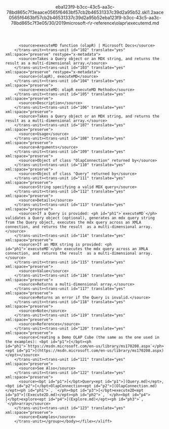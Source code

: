 <?xml version="1.0"?><xliff version="1.2" xmlns="urn:oasis:names:tc:xliff:document:1.2" xmlns:xsi="http://www.w3.org/2001/XMLSchema-instance" xsi:schemaLocation="urn:oasis:names:tc:xliff:document:1.2 xliff-core-1.2-transitional.xsd"><file datatype="xml" original="executemd.md" source-language="en-US" target-language="en-US"><header><tool tool-id="mdxliff" tool-name="mdxliff" tool-version="1.0-8ab897d" tool-company="Microsoft" /><xliffext:skl_file_name xmlns:xliffext="urn:microsoft:content:schema:xliffextensions">eba123f9-b3cc-43c5-aa3c-78bd865c7f3eaace0565f6463bf57cb2b46531337c39d2a95b52.skl</xliffext:skl_file_name><xliffext:version xmlns:xliffext="urn:microsoft:content:schema:xliffextensions">1.2</xliffext:version><xliffext:ms.openlocfilehash xmlns:xliffext="urn:microsoft:content:schema:xliffextensions">aace0565f6463bf57cb2b46531337c39d2a95b52</xliffext:ms.openlocfilehash><xliffext:ms.sourcegitcommit xmlns:xliffext="urn:microsoft:content:schema:xliffextensions">eba123f9-b3cc-43c5-aa3c-78bd865c7f3e</xliffext:ms.sourcegitcommit><xliffext:ms.lasthandoff xmlns:xliffext="urn:microsoft:content:schema:xliffextensions">05/30/2019</xliffext:ms.lasthandoff><xliffext:ms.openlocfilepath xmlns:xliffext="urn:microsoft:content:schema:xliffextensions">microsoft-r\r-reference\olapr\executemd.md</xliffext:ms.openlocfilepath></header><body><group id="content" extype="content"><trans-unit id="101" translate="yes" xml:space="preserve" restype="x-metadata">
          <source>executeMD function (olapR) | Microsoft Docs</source>
        </trans-unit><trans-unit id="102" translate="yes" xml:space="preserve" restype="x-metadata">
          <source>Takes a Query object or an MDX string, and returns the result as a multi-dimensional array.</source>
        </trans-unit><trans-unit id="103" translate="yes" xml:space="preserve" restype="x-metadata">
          <source>(olapR), executeMD</source>
        </trans-unit><trans-unit id="104" translate="yes" xml:space="preserve">
          <source>executeMD: olapR executeMD Methods</source>
        </trans-unit><trans-unit id="105" translate="yes" xml:space="preserve">
          <source>Description</source>
        </trans-unit><trans-unit id="106" translate="yes" xml:space="preserve">
          <source>Takes a Query object or an MDX string, and returns the result as a multi-dimensional array.</source>
        </trans-unit><trans-unit id="107" translate="yes" xml:space="preserve">
          <source>Usage</source>
        </trans-unit><trans-unit id="108" translate="yes" xml:space="preserve">
          <source>Arguments</source>
        </trans-unit><trans-unit id="109" translate="yes" xml:space="preserve">
          <source>Object of class "OlapConnection" returned by</source>
        </trans-unit><trans-unit id="110" translate="yes" xml:space="preserve">
          <source>Object of class "Query" returned by</source>
        </trans-unit><trans-unit id="111" translate="yes" xml:space="preserve">
          <source>String specifying a valid MDX query</source>
        </trans-unit><trans-unit id="112" translate="yes" xml:space="preserve">
          <source>Details</source>
        </trans-unit><trans-unit id="113" translate="yes" xml:space="preserve">
          <source>If a Query is provided: <ph id="ph1">`executeMD`</ph> validates a Query object (optional), generates an mdx query string from the Query object, executes the mdx query across an XMLA connection, and returns the result  as a multi-dimensional array.</source>
        </trans-unit><trans-unit id="114" translate="yes" xml:space="preserve">
          <source>If an MDX string is provided: <ph id="ph1">`executeMD`</ph> executes the mdx query across an XMLA connection, and returns the result  as a multi-dimensional array.</source>
        </trans-unit><trans-unit id="115" translate="yes" xml:space="preserve">
          <source>Value</source>
        </trans-unit><trans-unit id="116" translate="yes" xml:space="preserve">
          <source>Returns a multi-dimensional array.</source>
        </trans-unit><trans-unit id="117" translate="yes" xml:space="preserve">
          <source>Returns an error if the Query is invalid.</source>
        </trans-unit><trans-unit id="118" translate="yes" xml:space="preserve">
          <source>Note</source>
        </trans-unit><trans-unit id="119" translate="yes" xml:space="preserve">
          <source>References</source>
        </trans-unit><trans-unit id="120" translate="yes" xml:space="preserve">
          <source>Creating a Demo OLAP Cube (the same as the one used in the examples): <bpt id="p1">[</bpt><ph id="ph1">`https://msdn.microsoft.com/en-us/library/ms170208.aspx`</ph><ept id="p1">](https://msdn.microsoft.com/en-us/library/ms170208.aspx)</ept></source>
        </trans-unit><trans-unit id="121" translate="yes" xml:space="preserve">
          <source>See Also</source>
        </trans-unit><trans-unit id="122" translate="yes" xml:space="preserve">
          <source><bpt id="p1">[</bpt>Query<ept id="p1">](Query.md)</ept>, <bpt id="p2">[</bpt>OlapConnection<ept id="p2">](OlapConnection.md)</ept><ph id="ph1">`, `</ph><bpt id="p3">[</bpt>execute2D<ept id="p3">](Execute2D.md)</ept><ph id="ph2">`, `</ph><bpt id="p4">[</bpt>explore<ept id="p4">](Explore.md)</ept><ph id="ph3">`, `</ph>array</source>
        </trans-unit><trans-unit id="123" translate="yes" xml:space="preserve">
          <source>Examples</source>
        </trans-unit></group></body></file></xliff>